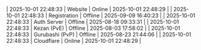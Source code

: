 | 2025-10-01 22:48:33 | Website | Online | 2025-10-01 22:48:29 |
| 2025-10-01 22:48:33 | Registration | Offline | 2025-09-09 16:40:23 |
| 2025-10-01 22:48:33 | Auth Server | Offline | 2025-08-18 09:33:31 |
| 2025-10-01 22:48:33 | Kezan (PvE) | Offline | 2025-08-03 17:58:02 |
| 2025-10-01 22:48:33 | Gurubashi (PvP) | Offline | 2025-08-23 21:44:06 |
| 2025-10-01 22:48:33 | Cloudflare | Online | 2025-10-01 22:48:29 |

